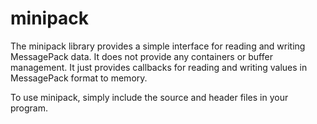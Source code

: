 minipack
========

The minipack library provides a simple interface for reading and writing
MessagePack data. It does not provide any containers or buffer management.
It just provides callbacks for reading and writing values in MessagePack
format to memory.

To use minipack, simply include the source and header files in your program.